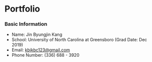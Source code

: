 # Portfolio

### Basic Information
- Name: Jin Byungjin Kang
- School: University of North Carolina at Greensboro (Grad Date: Dec 2019)
- Email: kbjkbc123@gmail.com
- Phone Number: (336) 688 - 3920

